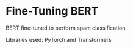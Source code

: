 # Fine-Tuning BERT

BERT fine-tuned to perform spam classification.

Libraries used: PyTorch and Transformers
